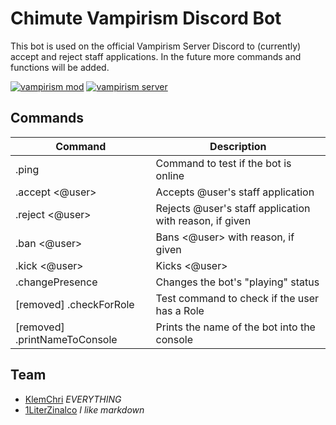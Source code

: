 # Chimute Vampirism Discord Bot
This bot is used on the official Vampirism Server Discord to (currently) accept and reject staff applications. In the future more commands and functions will be added.

[![vampirism mod](https://i.imgur.com/Oj2U8Nc.png)](https://github.com/TeamLapen/Vampirism) [![vampirism server](https://i.imgur.com/kgBP6KW.png)](https://chimute.org/vampirism)

## Commands
| Command | Description |
| ------ | ------ |
| .ping | Command to test if the bot is online |
| .accept <@user> | Accepts @user's staff application |
| .reject <@user> <reason> | Rejects @user's staff application with reason, if given |
| .ban <@user> <reason> | Bans <@user> with reason, if given |
| .kick <@user> | Kicks <@user> |
| .changePresence <text> | Changes the bot's "playing" status |
| [removed] .checkForRole | Test command to check if the user has a Role |
| [removed] .printNameToConsole | Prints the name of the bot into the console |

## Team
- [KlemChri](https://klemchri.de) _EVERYTHING_
- [1LiterZinalco](https://chimute.org) _I like markdown_
